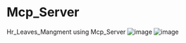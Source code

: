# Mcp_Server
Hr_Leaves_Mangment using Mcp_Server
![image](https://github.com/user-attachments/assets/1d988143-25ed-48d1-bbfd-10a6e6410a0d)
![image](https://github.com/user-attachments/assets/f87cd285-2923-409e-8e4c-e3370e170c8a)

